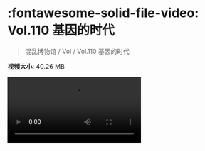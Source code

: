 # :fontawesome-solid-file-video: Vol.110 基因的时代

> 混乱博物馆 / Vol / Vol.110 基因的时代

**视频大小**: 40.26 MB

<div class="video"><video src="https://file.hsyhx.top/archive/混乱博物馆/Vol/110.mp4" controls preload>🤔 您的浏览器不支持 video 标签</video></div>